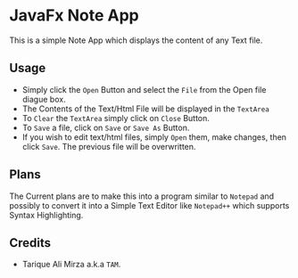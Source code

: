# JavaFx Note App
This  is a simple Note App which displays the content of any Text file.
    
## Usage
* Simply click the `Open` Button and select the `File` from the Open file diague box.
* The Contents of the Text/Html File will be displayed in the `TextArea`
* To `Clear` the `TextArea` simply click on `Close` Button.
* To `Save` a file, click on `Save` or `Save As` Button.
* If you wish to edit text/html files, simply `Open` them, make changes, then click `Save`. The previous file will be overwritten.

## Plans
The Current plans are to make this into a program similar to `Notepad` and possibly to convert it into a Simple Text Editor like `Notepad++` which supports Syntax Highlighting.

## Credits
* Tarique Ali Mirza a.k.a `TAM`.